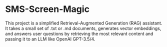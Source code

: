 # SMS-Screen-Magic
This project is a simplified Retrieval-Augmented Generation (RAG) assistant. It takes a small set of .txt or .md documents, generates vector embeddings, and answers user questions by retrieving the most relevant content and passing it to an LLM like OpenAI GPT-3.5/4.
